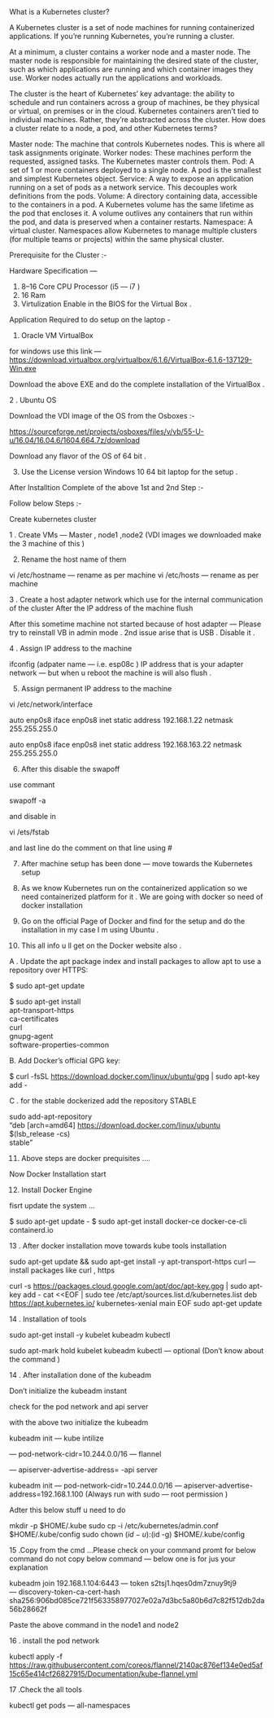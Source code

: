 What is a Kubernetes cluster?

A Kubernetes cluster is a set of node machines for running containerized applications. If you’re running Kubernetes, you’re running a cluster.

At a minimum, a cluster contains a worker node and a master node. The master node is responsible for maintaining the desired state of the cluster, such as which applications are running and which container images they use. Worker nodes actually run the applications and workloads.

The cluster is the heart of Kubernetes’ key advantage: the ability to schedule and run containers across a group of machines, be they physical or virtual, on premises or in the cloud. Kubernetes containers aren’t tied to individual machines. Rather, they’re abstracted across the cluster.
How does a cluster relate to a node, a pod, and other Kubernetes terms?

Master node: The machine that controls Kubernetes nodes. This is where all task assignments originate.
Worker nodes: These machines perform the requested, assigned tasks. The Kubernetes master controls them.
Pod: A set of 1 or more containers deployed to a single node. A pod is the smallest and simplest Kubernetes object.
Service: A way to expose an application running on a set of pods as a network service. This decouples work definitions from the pods.
Volume: A directory containing data, accessible to the containers in a pod. A Kubernetes volume has the same lifetime as the pod that encloses it. A volume outlives any containers that run within the pod, and data is preserved when a container restarts.
Namespace: A virtual cluster. Namespaces allow Kubernetes to manage multiple clusters (for multiple teams or projects) within the same physical cluster.

Prerequisite for the Cluster :-

Hardware Specification —

1. 8–16 Core CPU Processor (i5 — i7 )
2. 16 Ram
3. Virtulization Enable in the BIOS for the Virtual Box .

Application Required to do setup on the laptop -

1. Oracle VM VirtualBox

for windows use this link — https://download.virtualbox.org/virtualbox/6.1.6/VirtualBox-6.1.6-137129-Win.exe

Download the above EXE and do the complete installation of the VirtualBox .

2 . Ubuntu OS

Download the VDI image of the OS from the Osboxes :-

https://sourceforge.net/projects/osboxes/files/v/vb/55-U-u/16.04/16.04.6/1604.664.7z/download

Download any flavor of the OS of 64 bit .

3. Use the License version Windows 10 64 bit laptop for the setup .


After Installtion Complete of the above 1st and 2nd Step :-

Follow below Steps :-


Create kubernetes cluster

1 . Create VMs — Master , node1 ,node2 (VDI images we downloaded make the 3 machine of this )

2. Rename the host name of them

vi /etc/hostname — rename as per machine
vi /etc/hosts — rename as per machine

3 . Create a host adapter network which use for the internal communication of the cluster
After the IP address of the machine flush

After this sometime machine not started because of host adapter — Please try to reinstall VB in admin mode .
2nd issue arise that is USB . Disable it .

4 . Assign IP address to the machine

ifconfig (adpater name — i.e. esp08c ) IP address that is your adapter network — but when u reboot the machine is will also flush .


5. Assign permanent IP address to the machine

vi /etc/network/interface

auto enp0s8
iface enp0s8 inet static
address 192.168.1.22
netmask 255.255.255.0


auto enp0s8
iface enp0s8 inet static
address 192.168.163.22
netmask 255.255.255.0

6. After this disable the swapoff

use commant

swapoff -a

and disable in

vi /ets/fstab

and last line do the comment on that line using #


7. After machine setup has been done — move towards the Kubernetes setup

8. As we know Kubernetes run on the containerized application so we need containerized platform for it . We are going with docker so need of docker installation

9. Go on the official Page of Docker and find for the setup and do the installation in my case I m using Ubuntu .

10. This all info u ll get on the Docker website also .

A . Update the apt package index and install packages to allow apt to use a repository over HTTPS:

$ sudo apt-get update

$ sudo apt-get install \
apt-transport-https \
ca-certificates \
curl \
gnupg-agent \
software-properties-common


B. Add Docker’s official GPG key:

$ curl -fsSL https://download.docker.com/linux/ubuntu/gpg | sudo apt-key add -


C . for the stable dockerized add the repository STABLE

sudo add-apt-repository \
“deb [arch=amd64] https://download.docker.com/linux/ubuntu \
$(lsb_release -cs) \
stable”


11. Above steps are docker prequisites ….

Now Docker Installation start

12. Install Docker Engine

fisrt update the system …

$ sudo apt-get update -
$ sudo apt-get install docker-ce docker-ce-cli containerd.io

13 . After docker installation move towards kube tools installation

sudo apt-get update && sudo apt-get install -y apt-transport-https curl — install packages like curl , https


curl -s https://packages.cloud.google.com/apt/doc/apt-key.gpg | sudo apt-key add -
cat <<EOF | sudo tee /etc/apt/sources.list.d/kubernetes.list
deb https://apt.kubernetes.io/ kubernetes-xenial main
EOF
sudo apt-get update

14 . Installation of tools

sudo apt-get install -y kubelet kubeadm kubectl


sudo apt-mark hold kubelet kubeadm kubectl — optional (Don’t know about the command )

14 . After installation done of the kubeadm

Don’t initialize the kubeadm instant

check for the pod network and api server

with the above two initialize the kubeadm


kubeadm init — kube intilize

— pod-network-cidr=10.244.0.0/16 — flannel

— apiserver-advertise-address=<ip-address> -api server


kubeadm init — pod-network-cidr=10.244.0.0/16 — apiserver-advertise-address=192.168.1.100 (Always run with sudo — root permission )

Adter this below stuff u need to do

mkdir -p $HOME/.kube
sudo cp -i /etc/kubernetes/admin.conf $HOME/.kube/config
sudo chown $(id -u):$(id -g) $HOME/.kube/config





15 .Copy from the cmd …Please check on your command promt for below command do not copy below command — below one is for jus your explanation

kubeadm join 192.168.1.104:6443 — token s2tsj1.hqes0dm7znuy9tj9 \
— discovery-token-ca-cert-hash sha256:906bd085ce721f563358977027e02a7d3bc5a80b6d7c82f512db2da56b28662f


Paste the above command in the node1 and node2


16 . install the pod network

kubectl apply -f https://raw.githubusercontent.com/coreos/flannel/2140ac876ef134e0ed5af15c65e414cf26827915/Documentation/kube-flannel.yml


17 .Check the all tools

kubectl get pods — all-namespaces
